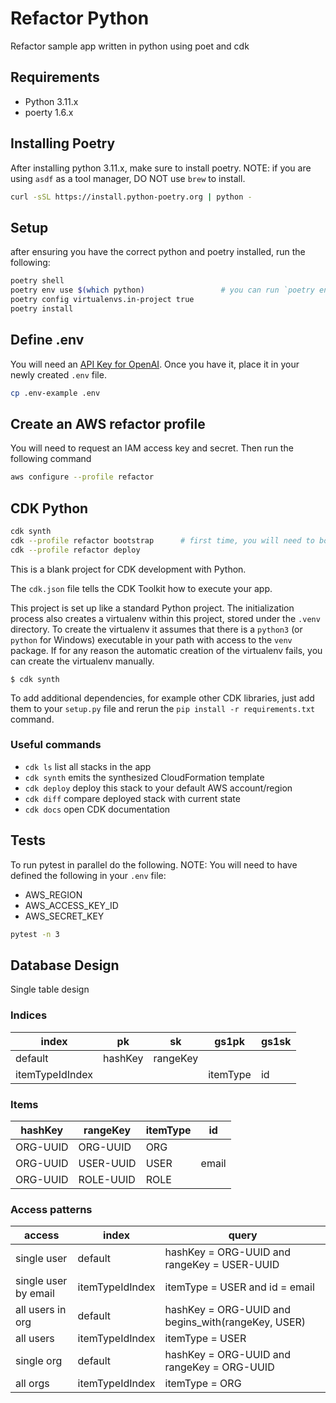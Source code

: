 # Refactor Python

Refactor sample app written in python using poet and cdk

## Requirements

* Python 3.11.x
* poerty 1.6.x

## Installing Poetry

After installing python 3.11.x, make sure to install poetry. NOTE: if you are using `asdf` as a tool manager, DO NOT use `brew` to install.

```sh
curl -sSL https://install.python-poetry.org | python -
```

## Setup

after ensuring you have the correct python and poetry installed, run the following:

```sh
poetry shell
poetry env use $(which python)                 # you can run `poetry env info` to ensure python version matches .tool-versions
poetry config virtualenvs.in-project true
poetry install
```

## Define .env

You will need an [API Key for OpenAI](https://platform.openai.com/account/api-keys). Once you have it, place it in your newly created `.env` file.

```sh
cp .env-example .env
```

## Create an AWS refactor profile

You will need to request an IAM access key and secret. Then run the following command

```sh
aws configure --profile refactor
```

## CDK Python

```sh
cdk synth
cdk --profile refactor bootstrap      # first time, you will need to bootstrap
cdk --profile refactor deploy
```

This is a blank project for CDK development with Python.

The `cdk.json` file tells the CDK Toolkit how to execute your app.

This project is set up like a standard Python project.  The initialization
process also creates a virtualenv within this project, stored under the `.venv`
directory.  To create the virtualenv it assumes that there is a `python3`
(or `python` for Windows) executable in your path with access to the `venv`
package. If for any reason the automatic creation of the virtualenv fails,
you can create the virtualenv manually.

```
$ cdk synth
```

To add additional dependencies, for example other CDK libraries, just add
them to your `setup.py` file and rerun the `pip install -r requirements.txt`
command.

### Useful commands

 * `cdk ls`          list all stacks in the app
 * `cdk synth`       emits the synthesized CloudFormation template
 * `cdk deploy`      deploy this stack to your default AWS account/region
 * `cdk diff`        compare deployed stack with current state
 * `cdk docs`        open CDK documentation

## Tests

To run pytest in parallel do the following. NOTE: You will need to have defined
the following in your `.env` file:
* AWS_REGION
* AWS_ACCESS_KEY_ID
* AWS_SECRET_KEY

```sh
pytest -n 3
```

## Database Design

Single table design

### Indices

| index           | pk      | sk       | gs1pk    | gs1sk |
| --------------- | ------- | -------- | -------- | ----- |
| default         | hashKey | rangeKey |          |       |
| itemTypeIdIndex |         |          | itemType | id    |


### Items

| hashKey   | rangeKey  | itemType | id               |
| --------- | --------- | -------- | ---------------- |
| ORG-UUID  | ORG-UUID  | ORG      |                  |
| ORG-UUID  | USER-UUID | USER     | email            |
| ORG-UUID  | ROLE-UUID | ROLE     |                  |

### Access patterns

| access                | index           | query                                               |
| --------------------- | --------------- | --------------------------------------------------- |
| single user           | default         | hashKey = ORG-UUID and rangeKey = USER-UUID         |
| single user by email  | itemTypeIdIndex | itemType = USER and id = email                      |
| all users in org      | default         | hashKey = ORG-UUID and begins_with(rangeKey, USER)  |
| all users             | itemTypeIdIndex | itemType = USER                                     |
| single org            | default         | hashKey = ORG-UUID and rangeKey = ORG-UUID          |
| all orgs              | itemTypeIdIndex | itemType = ORG                                      |